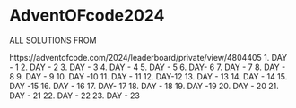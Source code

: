 # AdventOFcode2024
ALL SOLUTIONS FROM 
<HTML>https://adventofcode.com/2024/leaderboard/private/view/4804405
  <HTML>
1. DAY - 1
2. DAY - 2
3. DAY - 3
4. DAY - 4
5. DAY - 5
6. DAY- 6
7. DAY - 7
8. DAY - 8
9. DAY - 9
10. DAY -10
11. DAY - 11
12. DAY-12
13. DAY - 13
14. DAY - 14
15. DAY -15
16. DAY - 16
17. DAY- 17
18. DAY - 18
19. DAY -19
20. DAY - 20
21. DAY - 21
22. DAY - 22
23. DAY - 23

